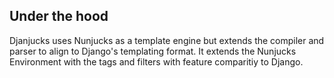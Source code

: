 ## Under the hood

Djanjucks uses Nunjucks as a template engine but extends the compiler and parser to align to Django's templating format.
It extends the Nunjucks Environment with the tags and filters with feature comparitiy to Django.
